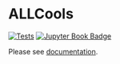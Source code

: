 # ALLCools

[![Tests](https://img.shields.io/github/workflow/status/lhqing/allcools/Test/main)](https://github.com/lhqing/allcools/actions/workflows/test.yml)
[![Jupyter Book Badge](https://jupyterbook.org/badge.svg)](https://lhqing.github.io/ALLCools/intro.html)

Please see [documentation](https://lhqing.github.io/ALLCools/intro.html).

